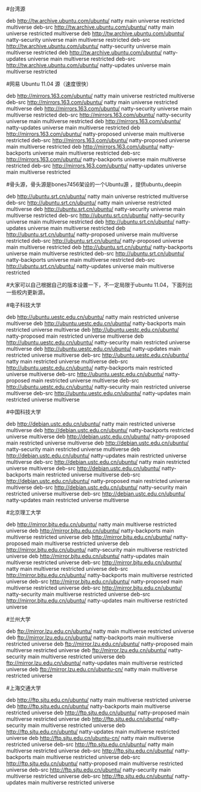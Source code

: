 #台湾源   

deb http://tw.archive.ubuntu.com/ubuntu/ natty main universe restricted multiverse 
 deb-src http://tw.archive.ubuntu.com/ubuntu/ natty main universe restricted multiverse 
 deb http://tw.archive.ubuntu.com/ubuntu/ natty-security universe main multiverse restricted 
 deb-src http://tw.archive.ubuntu.com/ubuntu/ natty-security universe main multiverse restricted 
 deb http://tw.archive.ubuntu.com/ubuntu/ natty-updates universe main multiverse restricted 
 deb-src http://tw.archive.ubuntu.com/ubuntu/ natty-updates universe main multiverse restricted

#网易 Ubuntu 11.04 源（速度很快）

deb http://mirrors.163.com/ubuntu/ natty main universe restricted multiverse 
 deb-src http://mirrors.163.com/ubuntu/ natty main universe restricted multiverse 
 deb http://mirrors.163.com/ubuntu/ natty-security universe main multiverse restricted 
 deb-src http://mirrors.163.com/ubuntu/ natty-security universe main multiverse restricted 
 deb http://mirrors.163.com/ubuntu/ natty-updates universe main multiverse restricted 
 deb http://mirrors.163.com/ubuntu/ natty-proposed universe main multiverse restricted 
 deb-src http://mirrors.163.com/ubuntu/ natty-proposed universe main multiverse restricted 
 deb http://mirrors.163.com/ubuntu/ natty-backports universe main multiverse restricted 
 deb-src http://mirrors.163.com/ubuntu/ natty-backports universe main multiverse restricted 
 deb-src http://mirrors.163.com/ubuntu/ natty-updates universe main multiverse restricted

 #骨头源，骨头源是bones7456架设的一个Ubuntu源 ，提供ubuntu,deepin 

deb http://ubuntu.srt.cn/ubuntu/ natty main universe restricted multiverse 
 deb-src http://ubuntu.srt.cn/ubuntu/ natty main universe restricted multiverse 
 deb http://ubuntu.srt.cn/ubuntu/ natty-security universe main multiverse restricted 
 deb-src http://ubuntu.srt.cn/ubuntu/ natty-security universe main multiverse restricted 
 deb http://ubuntu.srt.cn/ubuntu/ natty-updates universe main multiverse restricted 
 deb http://ubuntu.srt.cn/ubuntu/ natty-proposed universe main multiverse restricted 
 deb-src http://ubuntu.srt.cn/ubuntu/ natty-proposed universe main multiverse restricted 
 deb http://ubuntu.srt.cn/ubuntu/ natty-backports universe main multiverse restricted 
 deb-src http://ubuntu.srt.cn/ubuntu/ natty-backports universe main multiverse restricted 
 deb-src http://ubuntu.srt.cn/ubuntu/ natty-updates universe main multiverse restricted

 

#大家可以自己根据自己的版本设置一下，不一定局限于ubuntu 11.04，下面列出一些校内更新源。

 

#电子科技大学

deb http://ubuntu.uestc.edu.cn/ubuntu/ natty main restricted universe multiverse
 deb http://ubuntu.uestc.edu.cn/ubuntu/ natty-backports main restricted universe multiverse
 deb http://ubuntu.uestc.edu.cn/ubuntu/ natty-proposed main restricted universe multiverse
 deb http://ubuntu.uestc.edu.cn/ubuntu/ natty-security main restricted universe multiverse
 deb http://ubuntu.uestc.edu.cn/ubuntu/ natty-updates main restricted universe multiverse
 deb-src http://ubuntu.uestc.edu.cn/ubuntu/ natty main restricted universe multiverse
 deb-src http://ubuntu.uestc.edu.cn/ubuntu/ natty-backports main restricted universe multiverse
 deb-src http://ubuntu.uestc.edu.cn/ubuntu/ natty-proposed main restricted universe multiverse
 deb-src http://ubuntu.uestc.edu.cn/ubuntu/ natty-security main restricted universe multiverse
 deb-src http://ubuntu.uestc.edu.cn/ubuntu/ natty-updates main restricted universe multiverse

#中国科技大学

deb http://debian.ustc.edu.cn/ubuntu/ natty main restricted universe multiverse
 deb http://debian.ustc.edu.cn/ubuntu/ natty-backports restricted universe multiverse
 deb http://debian.ustc.edu.cn/ubuntu/ natty-proposed main restricted universe multiverse
 deb http://debian.ustc.edu.cn/ubuntu/ natty-security main restricted universe multiverse
 deb http://debian.ustc.edu.cn/ubuntu/ natty-updates main restricted universe multiverse
 deb-src http://debian.ustc.edu.cn/ubuntu/ natty main restricted universe multiverse
 deb-src http://debian.ustc.edu.cn/ubuntu/ natty-backports main restricted universe multiverse
 deb-src http://debian.ustc.edu.cn/ubuntu/ natty-proposed main restricted universe multiverse
 deb-src http://debian.ustc.edu.cn/ubuntu/ natty-security main restricted universe multiverse
 deb-src http://debian.ustc.edu.cn/ubuntu/ natty-updates main restricted universe multiverse

#北京理工大学

deb http://mirror.bjtu.edu.cn/ubuntu/ natty main multiverse restricted universe
 deb http://mirror.bjtu.edu.cn/ubuntu/ natty-backports main multiverse restricted universe
 deb http://mirror.bjtu.edu.cn/ubuntu/ natty-proposed main multiverse restricted universe
 deb http://mirror.bjtu.edu.cn/ubuntu/ natty-security main multiverse restricted universe
 deb http://mirror.bjtu.edu.cn/ubuntu/ natty-updates main multiverse restricted universe
 deb-src http://mirror.bjtu.edu.cn/ubuntu/ natty main multiverse restricted universe
 deb-src http://mirror.bjtu.edu.cn/ubuntu/ natty-backports main multiverse restricted universe
 deb-src http://mirror.bjtu.edu.cn/ubuntu/ natty-proposed main multiverse restricted universe
 deb-src http://mirror.bjtu.edu.cn/ubuntu/ natty-security main multiverse restricted universe
 deb-src http://mirror.bjtu.edu.cn/ubuntu/ natty-updates main multiverse restricted universe

#兰州大学

deb ftp://mirror.lzu.edu.cn/ubuntu/ natty main multiverse restricted universe
 deb ftp://mirror.lzu.edu.cn/ubuntu/ natty-backports main multiverse restricted universe
 deb ftp://mirror.lzu.edu.cn/ubuntu/ natty-proposed main multiverse restricted universe
 deb ftp://mirror.lzu.edu.cn/ubuntu/ natty-security main multiverse restricted universe
 deb ftp://mirror.lzu.edu.cn/ubuntu/ natty-updates main multiverse restricted universe
 deb ftp://mirror.lzu.edu.cn/ubuntu-cn/ natty main multiverse restricted universe

#上海交通大学

deb http://ftp.sjtu.edu.cn/ubuntu/ natty main multiverse restricted universe
 deb http://ftp.sjtu.edu.cn/ubuntu/ natty-backports main multiverse restricted universe
 deb http://ftp.sjtu.edu.cn/ubuntu/ natty-proposed main multiverse restricted universe
 deb http://ftp.sjtu.edu.cn/ubuntu/ natty-security main multiverse restricted universe
 deb http://ftp.sjtu.edu.cn/ubuntu/ natty-updates main multiverse restricted universe
 deb http://ftp.sjtu.edu.cn/ubuntu-cn/ natty main multiverse restricted universe
 deb-src http://ftp.sjtu.edu.cn/ubuntu/ natty main multiverse restricted universe
 deb-src http://ftp.sjtu.edu.cn/ubuntu/ natty-backports main multiverse restricted universe
 deb-src http://ftp.sjtu.edu.cn/ubuntu/ natty-proposed main multiverse restricted universe
 deb-src http://ftp.sjtu.edu.cn/ubuntu/ natty-security main multiverse restricted universe
 deb-src http://ftp.sjtu.edu.cn/ubuntu/ natty-updates main multiverse restricted universe
